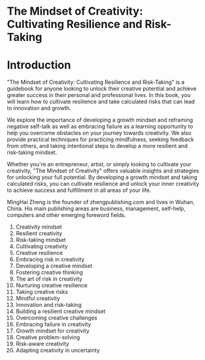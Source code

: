 # The Mindset of Creativity: Cultivating Resilience and Risk-Taking

# Introduction

"The Mindset of Creativity: Cultivating Resilience and Risk-Taking" is a guidebook for anyone looking to unlock their creative potential and achieve greater success in their personal and professional lives. In this book, you will learn how to cultivate resilience and take calculated risks that can lead to innovation and growth.

We explore the importance of developing a growth mindset and reframing negative self-talk as well as embracing failure as a learning opportunity to help you overcome obstacles on your journey towards creativity. We also provide practical techniques for practicing mindfulness, seeking feedback from others, and taking intentional steps to develop a more resilient and risk-taking mindset.

Whether you're an entrepreneur, artist, or simply looking to cultivate your creativity, "The Mindset of Creativity" offers valuable insights and strategies for unlocking your full potential. By developing a growth mindset and taking calculated risks, you can cultivate resilience and unlock your inner creativity to achieve success and fulfillment in all areas of your life.

MingHai Zheng is the founder of zhengpublishing.com and lives in Wuhan, China. His main publishing areas are business, management, self-help, computers and other emerging foreword fields.



1. Creativity mindset
2. Resilient creativity
3. Risk-taking mindset
4. Cultivating creativity
5. Creative resilience
6. Embracing risk in creativity
7. Developing a creative mindset
8. Fostering creative thinking
9. The art of risk in creativity
10. Nurturing creative resilience
11. Taking creative risks
12. Mindful creativity
13. Innovation and risk-taking
14. Building a resilient creative mindset
15. Overcoming creative challenges
16. Embracing failure in creativity
17. Growth mindset for creativity
18. Creative problem-solving
19. Risk-aware creativity
20. Adapting creativity in uncertainty
